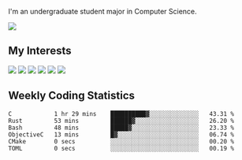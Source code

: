 I'm an undergraduate student major in Computer Science.

![](https://github-readme-stats.vercel.app/api?username=littzhch&theme=radical)

## My Interests

![](https://img.shields.io/badge/Python-3776AB?style=flat&labelColor=FFD43B&logoColor=3776AB&logo=python)
![](https://img.shields.io/badge/C-00599C?style=flat&labelColor=01427d&logoColor=6295cb&logo=c)
![](https://img.shields.io/badge/Rust-ffffff?style=flat&labelColor=ffffff&logoColor=000000&logo=rust)
![](https://img.shields.io/badge/LaTeX-008080?style=flat&labelColor=eeece5&logoColor=008080&logo=latex)
![](https://img.shields.io/badge/OpenGL-5487b2?style=flat&labelColor=ffffff&logoColor=5487b2&logo=opengl)
![](https://img.shields.io/badge/archlinux-1793d1?style=flat&labelColor=333333&logoColor=1793d1&logo=archlinux)

## Weekly Coding Statistics
<!--START_SECTION:waka-->

```text
C            1 hr 29 mins    ██████████▓░░░░░░░░░░░░░░   43.31 %
Rust         53 mins         ██████▓░░░░░░░░░░░░░░░░░░   26.20 %
Bash         48 mins         █████▓░░░░░░░░░░░░░░░░░░░   23.33 %
ObjectiveC   13 mins         █▓░░░░░░░░░░░░░░░░░░░░░░░   06.74 %
CMake        0 secs          ░░░░░░░░░░░░░░░░░░░░░░░░░   00.20 %
TOML         0 secs          ░░░░░░░░░░░░░░░░░░░░░░░░░   00.19 %
```

<!--END_SECTION:waka-->
